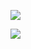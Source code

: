 [![](https://github-readme-stats.vercel.app/api?username=Secon0101&count_private=true&show_icons=true)](https://github.com/anuraghazra/github-readme-stats)

[![](https://github-readme-stats.vercel.app/api/top-langs/?username=Secon0101&langs_count=10&exclude_repo=ADOFAI,SenicBot,Zer0penCamp_AvoidClub,OnlineCodingLibrary,Secon_Turtle,SenicBot_old)](https://github.com/anuraghazra/github-readme-stats)
